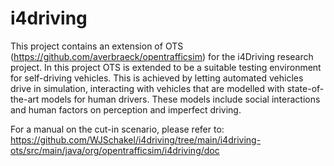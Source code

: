 # i4driving
This project contains an extension of OTS (https://github.com/averbraeck/opentrafficsim) for the i4Driving research project. In this project OTS is extended to be a suitable testing environment for self-driving vehicles. This is achieved by letting automated vehicles drive in simulation, interacting with vehicles that are modelled with state-of-the-art models for human drivers. These models include social interactions and human factors on perception and imperfect driving.

For a manual on the cut-in scenario, please refer to: https://github.com/WJSchakel/i4driving/tree/main/i4driving-ots/src/main/java/org/opentrafficsim/i4driving/doc
